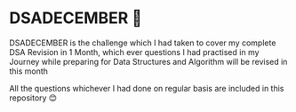 # DSADECEMBER 🎉
DSADECEMBER is the challenge which I had taken to cover my complete DSA Revision in 1 Month, which ever questions I had practised in my Journey while preparing for Data Structures and Algorithm will be revised in this month 

All the questions whichever I had done on regular basis are included in this repository 😊
